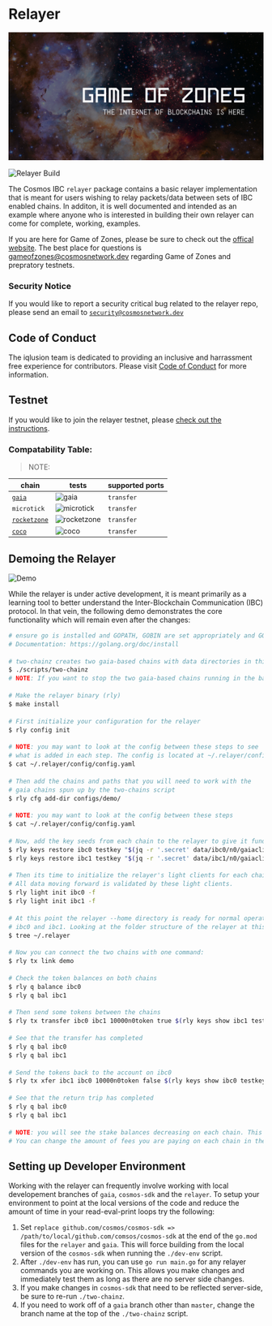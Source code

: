 # Relayer

![GOZ](./docs/images/github-repo-banner.png)

![Relayer Build](https://github.com/ovrclk/relayer/workflows/Build%20then%20run%20CI%20Chains/badge.svg)

The Cosmos IBC `relayer` package contains a basic relayer implementation that is
meant for users wishing to relay packets/data between sets of IBC enabled chains.
In additon, it is well documented and intended as an example where anyone who is
interested in building their own relayer can come for complete, working, examples.

If you are here for Game of Zones, please be sure to check out the [offical website](https://goz.cosmosnetwork.dev). The best place for questions is [gameofzones@cosmosnetwork.dev](mailto:gameofzones@cosmosnetwork.dev) regarding Game of Zones and prepratory testnets.

### Security Notice

If you would like to report a security critical bug related to the relayer repo, please send an email to [`security@cosmosnetwork.dev`](mailto:security@cosmosnetwork.dev)

## Code of Conduct

The iqlusion team is dedicated to providing an inclusive and harrassment free experience for contributors. Please visit [Code of Conduct](CODE_OF_CONDUCT.md) for more information.

## Testnet

If you would like to join the relayer testnet, please [check out the instructions](./testnets/README.md).

### Compatability Table:

> NOTE: 

| chain | tests | supported ports |
|-------|--------|----------------|
| [`gaia`](https://github.com/cosmos/gaia) | ![gaia](https://github.com/ovrclk/relayer/workflows/TESTING%20-%20gaia%20to%20gaia%20integration/badge.svg) | `transfer` |
| `microtick` | ![microtick](https://github.com/ovrclk/relayer/workflows/TESTING%20-%20mtd%20to%20ibc%20integration/badge.svg) | `transfer` |
| [`rocketzone`](https://github.com/rocket-protocol/rocketzone) | ![rocketzone](https://github.com/ovrclk/relayer/workflows/TESTING%20-%20rocketzone%20to%20ibc%20integration/badge.svg) | `transfer` |
| [`coco`](https://github.com/CosmicCompass/post-chain) | ![coco](https://github.com/CosmicCompass/relayer/workflows/TESTING%20-%20coco%20to%20ibc%20integration/badge.svg) | `transfer` |

## Demoing the Relayer

![Demo](./docs/images/demo.gif)

While the relayer is under active development, it is meant primarily as a learning tool to better understand the Inter-Blockchain Communication (IBC) protocol. In that vein, the following demo demonstrates the core functionality which will remain even after the changes:

```bash
# ensure go is installed and GOPATH, GOBIN are set appropriately and GOBIN is in your PATH
# Documentation: https://golang.org/doc/install

# two-chainz creates two gaia-based chains with data directories in this
$ ./scripts/two-chainz
# NOTE: If you want to stop the two gaia-based chains running in the background use `killall gaiad`

# Make the relayer binary (rly)
$ make install

# First initialize your configuration for the relayer
$ rly config init

# NOTE: you may want to look at the config between these steps to see
# what is added in each step. The config is located at ~/.relayer/config/config.yaml
$ cat ~/.relayer/config/config.yaml

# Then add the chains and paths that you will need to work with the
# gaia chains spun up by the two-chains script
$ rly cfg add-dir configs/demo/

# NOTE: you may want to look at the config between these steps
$ cat ~/.relayer/config/config.yaml

# Now, add the key seeds from each chain to the relayer to give it funds to work with
$ rly keys restore ibc0 testkey "$(jq -r '.secret' data/ibc0/n0/gaiacli/key_seed.json)"
$ rly keys restore ibc1 testkey "$(jq -r '.secret' data/ibc1/n0/gaiacli/key_seed.json)"

# Then its time to initialize the relayer's light clients for each chain
# All data moving forward is validated by these light clients.
$ rly light init ibc0 -f
$ rly light init ibc1 -f

# At this point the relayer --home directory is ready for normal operations between
# ibc0 and ibc1. Looking at the folder structure of the relayer at this point is helpful
$ tree ~/.relayer

# Now you can connect the two chains with one command:
$ rly tx link demo

# Check the token balances on both chains
$ rly q balance ibc0
$ rly q bal ibc1

# Then send some tokens between the chains
$ rly tx transfer ibc0 ibc1 10000n0token true $(rly keys show ibc1 testkey)

# See that the transfer has completed
$ rly q bal ibc0
$ rly q bal ibc1

# Send the tokens back to the account on ibc0
$ rly tx xfer ibc1 ibc0 10000n0token false $(rly keys show ibc0 testkey)

# See that the return trip has completed
$ rly q bal ibc0
$ rly q bal ibc1

# NOTE: you will see the stake balances decreasing on each chain. This is to pay for fees
# You can change the amount of fees you are paying on each chain in the configuration.
```

## Setting up Developer Environment

Working with the relayer can frequently involve working with local developement branches of `gaia`, `cosmos-sdk` and the `relayer`. To setup your environment to point at the local versions of the code and reduce the amount of time in your read-eval-print loops try the following:

1. Set `replace github.com/cosmos/cosmos-sdk => /path/to/local/github.com/comsos/cosmos-sdk` at the end of the `go.mod` files for the `relayer` and `gaia`. This will force building from the local version of the `cosmos-sdk` when running the `./dev-env` script.
2. After `./dev-env` has run, you can use `go run main.go` for any relayer commands you are working on. This allows you make changes and immediately test them as long as there are no server side changes.
3. If you make changes in `cosmos-sdk` that need to be reflected server-side, be sure to re-run `./two-chainz`.
4. If you need to work off of a `gaia` branch other than `master`, change the branch name at the top of the `./two-chainz` script.
